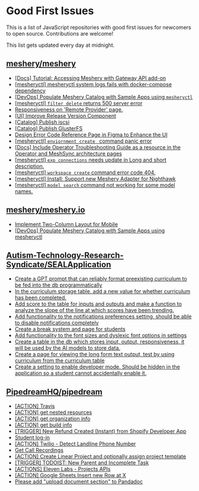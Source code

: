 # Good First Issues

This is a list of JavaScript repositories with good first issues for newcomers to open source. Contributions are welcome!

This list gets updated every day at midnight.

## [meshery/meshery](https://github.com/meshery/meshery)

- [[Docs] Tutorial: Accessing Meshery with Gateway API add-on](https://github.com/meshery/meshery/issues/10333)
- [[mesheryctl] mesheryctl system logs fails with docker-compose dependency](https://github.com/meshery/meshery/issues/10777)
- [[DevOps] Populate Meshery Catalog with Sample Apps using `mesheryctl`](https://github.com/meshery/meshery/issues/10458)
- [[mesheryctl] `filter delete` returns 500 server error](https://github.com/meshery/meshery/issues/11318)
- [Responsiveness on 'Remote Provider' page.](https://github.com/meshery/meshery/issues/10743)
- [[UI] Improve Release Version Component](https://github.com/meshery/meshery/issues/9569)
- [[Catalog] Publish iscsi](https://github.com/meshery/meshery/issues/9287)
- [[Catalog] Publish GlusterFS](https://github.com/meshery/meshery/issues/9286)
- [Design Error Code Reference Page in Figma to Enhance the UI ](https://github.com/meshery/meshery/issues/8995)
- [[mesheryctl] `enviornment create ` command panic error](https://github.com/meshery/meshery/issues/11314)
- [[Docs] Include Operator Troubleshooting Guide as a resource in the Operator and MeshSync architecture pages](https://github.com/meshery/meshery/issues/11430)
- [[mesheryctl] `exp connections` needs update in Long and short description.](https://github.com/meshery/meshery/issues/11311)
- [[mesheryctl] `workspace create` command error code 404.](https://github.com/meshery/meshery/issues/11312)
- [[mesheryctl] Install: Support new Meshery Adapter for Nighthawk](https://github.com/meshery/meshery/issues/10371)
- [[mesheryctl] `model search` command not working for some model names.](https://github.com/meshery/meshery/issues/11319)

## [meshery/meshery.io](https://github.com/meshery/meshery.io)

- [Implement Two-Column Layout for Mobile](https://github.com/meshery/meshery.io/issues/1827)
- [[DevOps] Populate Meshery Catalog with Sample Apps using mesheryctl](https://github.com/meshery/meshery.io/issues/1650)

## [Autism-Technology-Research-Syndicate/SEALApplication](https://github.com/Autism-Technology-Research-Syndicate/SEALApplication)

- [Create a GPT prompt that can reliably format preexisting curriculum to be fed into the db programmatically ](https://github.com/Autism-Technology-Research-Syndicate/SEALApplication/issues/13)
- [In the curriculum storage table, add a new value for whether curriculum has been completed.](https://github.com/Autism-Technology-Research-Syndicate/SEALApplication/issues/19)
- [Add score to the table for inputs and outputs and make a function to analyze the slope of the line at which scores have been trending.](https://github.com/Autism-Technology-Research-Syndicate/SEALApplication/issues/16)
- [Add functionality to the notifications preferences setting, should be able to disable notifications completely ](https://github.com/Autism-Technology-Research-Syndicate/SEALApplication/issues/34)
- [Create a break system and page for students](https://github.com/Autism-Technology-Research-Syndicate/SEALApplication/issues/15)
- [Add functionality to the font sizes and dyslexic font options in settings ](https://github.com/Autism-Technology-Research-Syndicate/SEALApplication/issues/32)
- [Create a table in the db which stores input, output, responsiveness, it will be used by the AI models to store data. ](https://github.com/Autism-Technology-Research-Syndicate/SEALApplication/issues/30)
- [Create a page for viewing the long form text output, test by using curriculum from the curriculum table ](https://github.com/Autism-Technology-Research-Syndicate/SEALApplication/issues/22)
- [Create a setting to enable developer mode. Should be hidden in the application so a student cannot accidentally enable it. ](https://github.com/Autism-Technology-Research-Syndicate/SEALApplication/issues/14)

## [PipedreamHQ/pipedream](https://github.com/PipedreamHQ/pipedream)

- [[ACTION] Travis](https://github.com/PipedreamHQ/pipedream/issues/13109)
- [[ACTION] get nested resources](https://github.com/PipedreamHQ/pipedream/issues/13107)
- [[ACTION] get organization info](https://github.com/PipedreamHQ/pipedream/issues/13106)
- [[ACTION] get build info](https://github.com/PipedreamHQ/pipedream/issues/13105)
- [[TRIGGER] New Refund Created (Instant) from Shopify Developer App](https://github.com/PipedreamHQ/pipedream/issues/13085)
- [Student log-in](https://github.com/PipedreamHQ/pipedream/issues/13086)
- [[ACTION] Twilio - Detect Landline Phone Number](https://github.com/PipedreamHQ/pipedream/issues/13084)
- [Get Call Recordings](https://github.com/PipedreamHQ/pipedream/issues/13056)
- [[ACTION] Create Linear Project and optionally assign project template](https://github.com/PipedreamHQ/pipedream/issues/12942)
- [[TRIGGER] TODOIST: New Parent and Incomplete Task](https://github.com/PipedreamHQ/pipedream/issues/12937)
- [[ACTIONS] Eleven Labs - Projects APIs](https://github.com/PipedreamHQ/pipedream/issues/12909)
- [[ACTION] Google Sheets Insert new Row at X](https://github.com/PipedreamHQ/pipedream/issues/12803)
- [Please add "upload document section" to Pandadoc](https://github.com/PipedreamHQ/pipedream/issues/12828)

